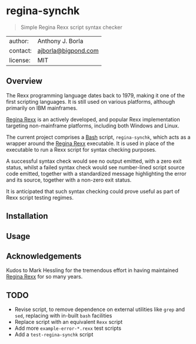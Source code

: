 # regina-synchk
> Simple Regina Rexx script syntax checker

|||
| :---     | :--- |
| author:  | Anthony J. Borla |
| contact: | [ajborla@bigpond.com](ajborla@bigpond.com) |
| license: | MIT |

## Overview
The Rexx programming language dates back to 1979, making it one of the first scripting languages. It is still used on various platforms, although primarily on IBM mainframes.

[Regina Rexx](https://regina-rexx.sourceforge.io/) is an actively developed, and popular Rexx implementation targeting non-mainframe platforms, including both Windows and Linux.

The current project comprises a [Bash](https://en.wikipedia.org/wiki/Bash_(Unix_shell)) script, `regina-synchk`, which acts as a wrapper around the [Regina Rexx](https://regina-rexx.sourceforge.io/) executable. It is used in place of the executable to run a Rexx script for syntax checking purposes.

A successful syntax check would see no output emitted, with a zero exit status, whilst a failed syntax check would see number-lined script source code emitted, together with a standardized message highlighting the error and its source, together with a non-zero exit status.

It is anticipated that such syntax checking could prove useful as part of Rexx script testing regimes.

## Installation

## Usage

## Acknowledgements
Kudos to Mark Hessling for the tremendous effort in having maintained [Regina Rexx](https://regina-rexx.sourceforge.io/) for so many years.

## TODO
- Revise script, to remove dependence on external utilities like `grep` and `sed`, replacing with in-built `bash` facilities
- Replace script with an equivalent `Rexx` script
- Add more `example-error-*.rexx` test scripts
- Add a `test-regina-synchk` script
